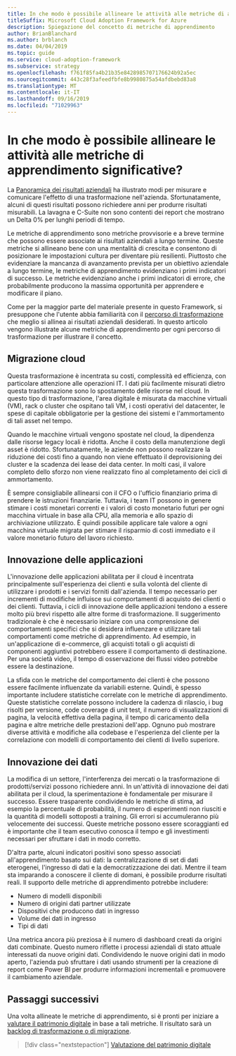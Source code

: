 ```yaml
---
title: In che modo è possibile allineare le attività alle metriche di apprendimento significative?
titleSuffix: Microsoft Cloud Adoption Framework for Azure
description: Spiegazione del concetto di metriche di apprendimento
author: BrianBlanchard
ms.author: brblanch
ms.date: 04/04/2019
ms.topic: guide
ms.service: cloud-adoption-framework
ms.subservice: strategy
ms.openlocfilehash: f761f85fa4b21b35e8428985707176624b92a5ec
ms.sourcegitcommit: 443c28f3afeedfbfe8b9980875a54afdbebd83a8
ms.translationtype: MT
ms.contentlocale: it-IT
ms.lasthandoff: 09/16/2019
ms.locfileid: "71029963"
---
```

<!-- markdownlint-disable MD026 -->

# <a name="how-can-we-align-efforts-to-meaningful-learning-metrics"></a>In che modo è possibile allineare le attività alle metriche di apprendimento significative?

La [Panoramica dei risultati aziendali](./business-outcomes/index.md) ha illustrato modi per misurare e comunicare l'effetto di una trasformazione nell'azienda. Sfortunatamente, alcuni di questi risultati possono richiedere anni per produrre risultati misurabili. La lavagna e C-Suite non sono contenti dei report che mostrano un Delta 0% per lunghi periodi di tempo.

Le metriche di apprendimento sono metriche provvisorie e a breve termine che possono essere associate ai risultati aziendali a lungo termine. Queste metriche si allineano bene con una mentalità di crescita e consentono di posizionare le impostazioni cultura per diventare più resilienti. Piuttosto che evidenziare la mancanza di avanzamento prevista per un obiettivo aziendale a lungo termine, le metriche di apprendimento evidenziano i primi indicatori di successo. Le metriche evidenziano anche i primi indicatori di errore, che probabilmente producono la massima opportunità per apprendere e modificare il piano.

Come per la maggior parte del materiale presente in questo Framework, si presuppone che l'utente abbia familiarità con il [percorso di trasformazione](../govern/guides/index.md) che meglio si allinea ai risultati aziendali desiderati. In questo articolo vengono illustrate alcune metriche di apprendimento per ogni percorso di trasformazione per illustrare il concetto.

## <a name="cloud-migration"></a>Migrazione cloud

Questa trasformazione è incentrata su costi, complessità ed efficienza, con particolare attenzione alle operazioni IT. I dati più facilmente misurati dietro questa trasformazione sono lo spostamento delle risorse nel cloud. In questo tipo di trasformazione, l'area digitale è misurata da macchine virtuali (VM), rack o cluster che ospitano tali VM, i costi operativi del datacenter, le spese di capitale obbligatorie per la gestione dei sistemi e l'ammortamento di tali asset nel tempo.

Quando le macchine virtuali vengono spostate nel cloud, la dipendenza dalle risorse legacy locali è ridotta. Anche il costo della manutenzione degli asset è ridotto. Sfortunatamente, le aziende non possono realizzare la riduzione dei costi fino a quando non viene effettuato il deprovisioning dei cluster e la scadenza dei lease dei data center. In molti casi, il valore completo dello sforzo non viene realizzato fino al completamento dei cicli di ammortamento.

È sempre consigliabile allinearsi con il CFO o l'ufficio finanziario prima di prendere le istruzioni finanziarie. Tuttavia, i team IT possono in genere stimare i costi monetari correnti e i valori di costo monetario futuri per ogni macchina virtuale in base alla CPU, alla memoria e allo spazio di archiviazione utilizzato. È quindi possibile applicare tale valore a ogni macchina virtuale migrata per stimare il risparmio di costi immediato e il valore monetario futuro del lavoro richiesto.

## <a name="application-innovation"></a>Innovazione delle applicazioni

L'innovazione delle applicazioni abilitata per il cloud è incentrata principalmente sull'esperienza dei clienti e sulla volontà del cliente di utilizzare i prodotti e i servizi forniti dall'azienda. Il tempo necessario per incrementi di modifiche influisce sui comportamenti di acquisto dei clienti o dei clienti. Tuttavia, i cicli di innovazione delle applicazioni tendono a essere molto più brevi rispetto alle altre forme di trasformazione. Il suggerimento tradizionale è che è necessario iniziare con una comprensione dei comportamenti specifici che si desidera influenzare e utilizzare tali comportamenti come metriche di apprendimento. Ad esempio, in un'applicazione di e-commerce, gli acquisti totali o gli acquisti di componenti aggiuntivi potrebbero essere il comportamento di destinazione. Per una società video, il tempo di osservazione dei flussi video potrebbe essere la destinazione.

La sfida con le metriche del comportamento dei clienti è che possono essere facilmente influenzate da variabili esterne. Quindi, è spesso importante includere statistiche correlate con le metriche di apprendimento. Queste statistiche correlate possono includere la cadenza di rilascio, i bug risolti per versione, code coverage di unit test, il numero di visualizzazioni di pagina, la velocità effettiva della pagina, il tempo di caricamento della pagina e altre metriche delle prestazioni dell'app. Ognuno può mostrare diverse attività e modifiche alla codebase e l'esperienza del cliente per la correlazione con modelli di comportamento dei clienti di livello superiore.

## <a name="data-innovation"></a>Innovazione dei dati

La modifica di un settore, l'interferenza dei mercati o la trasformazione di prodotti/servizi possono richiedere anni. In un'attività di innovazione dei dati abilitata per il cloud, la sperimentazione è fondamentale per misurare il successo. Essere trasparente condividendo le metriche di stima, ad esempio la percentuale di probabilità, il numero di esperimenti non riusciti e la quantità di modelli sottoposti a training. Gli errori si accumuleranno più velocemente dei successi. Queste metriche possono essere scoraggianti ed è importante che il team esecutivo conosca il tempo e gli investimenti necessari per sfruttare i dati in modo corretto.

D'altra parte, alcuni indicatori positivi sono spesso associati all'apprendimento basato sui dati: la centralizzazione di set di dati eterogenei, l'ingresso di dati e la democratizzazione dei dati. Mentre il team sta imparando a conoscere il cliente di domani, è possibile produrre risultati reali. Il supporto delle metriche di apprendimento potrebbe includere:

- Numero di modelli disponibili
- Numero di origini dati partner utilizzate
- Dispositivi che producono dati in ingresso
- Volume dei dati in ingresso
- Tipi di dati

Una metrica ancora più preziosa è il numero di dashboard creati da origini dati combinate. Questo numero riflette i processi aziendali di stato attuale interessati da nuove origini dati. Condividendo le nuove origini dati in modo aperto, l'azienda può sfruttare i dati usando strumenti per la creazione di report come Power BI per produrre informazioni incrementali e promuovere il cambiamento aziendale.

## <a name="next-steps"></a>Passaggi successivi

Una volta allineate le metriche di apprendimento, si è pronti per iniziare a [valutare il patrimonio digitale](../digital-estate/index.md) in base a tali metriche. Il risultato sarà un [backlog di trasformazione o di migrazione](../migrate/migration-considerations/prerequisites/technical-complexity.md).

> [!div class="nextstepaction"]
> [Valutazione del patrimonio digitale](../digital-estate/index.md)
